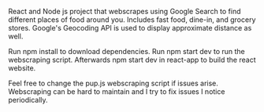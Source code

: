 React and Node js project that webscrapes using Google Search to find different places of food around you. Includes fast food, dine-in, and grocery stores. Google's Geocoding API is used to display approximate distance as well.

Run npm install to download dependencies.
Run npm start dev to run the webscraping script.
Afterwards npm start dev in react-app to build the react website.

Feel free to change the pup.js webscraping script if issues arise. Webscraping can be hard to maintain and I try to fix issues I notice periodically.
